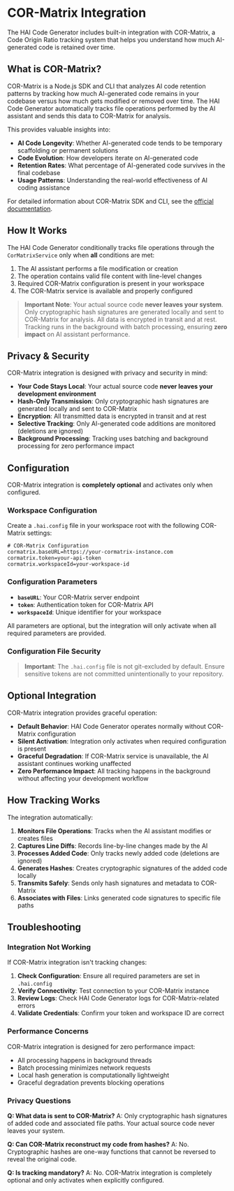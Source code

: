 # COR-Matrix Integration

The HAI Code Generator includes built-in integration with COR-Matrix, a Code Origin Ratio tracking system that helps you understand how much AI-generated code is retained over time.

## What is COR-Matrix?

COR-Matrix is a Node.js SDK and CLI that analyzes AI code retention patterns by tracking how much AI-generated code remains in your codebase versus how much gets modified or removed over time. The HAI Code Generator automatically tracks file operations performed by the AI assistant and sends this data to COR-Matrix for analysis.

This provides valuable insights into:

- **AI Code Longevity**: Whether AI-generated code tends to be temporary scaffolding or permanent solutions
- **Code Evolution**: How developers iterate on AI-generated code
- **Retention Rates**: What percentage of AI-generated code survives in the final codebase
- **Usage Patterns**: Understanding the real-world effectiveness of AI coding assistance

For detailed information about COR-Matrix SDK and CLI, see the [official documentation](https://www.npmjs.com/package/@presidio-dev/cor-matrix).

## How It Works

The HAI Code Generator conditionally tracks file operations through the `CorMatrixService` only when **all** conditions are met:

1. The AI assistant performs a file modification or creation
2. The operation contains valid file content with line-level changes
3. Required COR-Matrix configuration is present in your workspace
4. The COR-Matrix service is available and properly configured

> **Important Note**: Your actual source code **never leaves your system**. Only cryptographic hash signatures are generated locally and sent to COR-Matrix for analysis. All data is encrypted in transit and at rest. Tracking runs in the background with batch processing, ensuring **zero impact** on AI assistant performance.

## Privacy & Security

COR-Matrix integration is designed with privacy and security in mind:

- **Your Code Stays Local**: Your actual source code **never leaves your development environment**
- **Hash-Only Transmission**: Only cryptographic hash signatures are generated locally and sent to COR-Matrix
- **Encryption**: All transmitted data is encrypted in transit and at rest
- **Selective Tracking**: Only AI-generated code additions are monitored (deletions are ignored)
- **Background Processing**: Tracking uses batching and background processing for zero performance impact

## Configuration

COR-Matrix integration is **completely optional** and activates only when configured.

### Workspace Configuration

Create a `.hai.config` file in your workspace root with the following COR-Matrix settings:

```
# COR-Matrix Configuration
cormatrix.baseURL=https://your-cormatrix-instance.com
cormatrix.token=your-api-token
cormatrix.workspaceId=your-workspace-id
```

### Configuration Parameters

- **`baseURL`**: Your COR-Matrix server endpoint
- **`token`**: Authentication token for COR-Matrix API
- **`workspaceId`**: Unique identifier for your workspace

All parameters are optional, but the integration will only activate when all required parameters are provided.

### Configuration File Security

> **Important**: The `.hai.config` file is not git-excluded by default. Ensure sensitive tokens are not committed unintentionally to your repository.

## Optional Integration

COR-Matrix integration provides graceful operation:

- **Default Behavior**: HAI Code Generator operates normally without COR-Matrix configuration
- **Silent Activation**: Integration only activates when required configuration is present
- **Graceful Degradation**: If COR-Matrix service is unavailable, the AI assistant continues working unaffected
- **Zero Performance Impact**: All tracking happens in the background without affecting your development workflow

## How Tracking Works

The integration automatically:

1. **Monitors File Operations**: Tracks when the AI assistant modifies or creates files
2. **Captures Line Diffs**: Records line-by-line changes made by the AI
3. **Processes Added Code**: Only tracks newly added code (deletions are ignored)
4. **Generates Hashes**: Creates cryptographic signatures of the added code locally
5. **Transmits Safely**: Sends only hash signatures and metadata to COR-Matrix
6. **Associates with Files**: Links generated code signatures to specific file paths

## Troubleshooting

### Integration Not Working

If COR-Matrix integration isn't tracking changes:

1. **Check Configuration**: Ensure all required parameters are set in `.hai.config`
2. **Verify Connectivity**: Test connection to your COR-Matrix instance
3. **Review Logs**: Check HAI Code Generator logs for COR-Matrix-related errors
4. **Validate Credentials**: Confirm your token and workspace ID are correct

### Performance Concerns

COR-Matrix integration is designed for zero performance impact:

- All processing happens in background threads
- Batch processing minimizes network requests
- Local hash generation is computationally lightweight
- Graceful degradation prevents blocking operations

### Privacy Questions

**Q: What data is sent to COR-Matrix?**
A: Only cryptographic hash signatures of added code and associated file paths. Your actual source code never leaves your system.

**Q: Can COR-Matrix reconstruct my code from hashes?**
A: No. Cryptographic hashes are one-way functions that cannot be reversed to reveal the original code.

**Q: Is tracking mandatory?**
A: No. COR-Matrix integration is completely optional and only activates when explicitly configured.